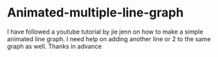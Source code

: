 # Animated-multiple-line-graph
I have followed a youtube tutorial by jie jenn on how to make a simple animated line graph. I need help on adding another line or 2 to the same graph as well. Thanks in advance
